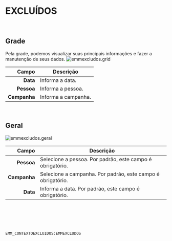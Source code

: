 # EXCLUÍDOS
<br>

## Grade
Pela grade, podemos visualizar suas principais informações e fazer a manutenção de seus dados.
![emmexcludos.grid](https://raw.githubusercontent.com/netforcews/docs-siscom/master/geral/imagens/emmexcludos.grid.png)

Campo | Descrição
--:|---
**Data** | Informa a data.
**Pessoa** | Informa a pessoa.
**Campanha** | Informa a campanha.
<br>

## Geral
![emmexcludos.geral](https://raw.githubusercontent.com/netforcews/docs-siscom/master/geral/imagens/emmexcludos.geral.png)

Campo | Descrição
--:|---
**Pessoa** | Selecione a pessoa. Por padrão, este campo é obrigatório.
**Campanha** | Selecione a campanha. Por padrão, este campo é obrigatório.
**Data** | Informa a data. Por padrão, este campo é obrigatório.
<br>
<br>
<br>
<br>

```EMM_CONTEXTOEXCLUIDOS:EMMEXCLUDOS```
